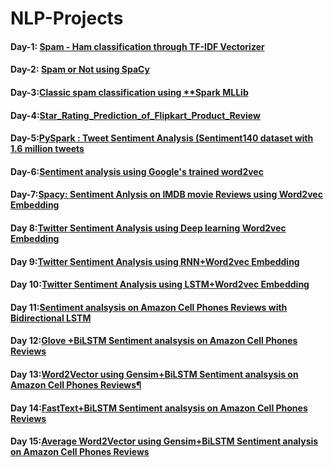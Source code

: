 # NLP-Projects
#### Day-1:  [Spam - Ham classification through TF-IDF Vectorizer](https://github.com/mrvmurali1991/NLP-Projects/blob/main/Day%201/Spam%20-%20Ham%20classification.ipynb)
#### Day-2: [Spam or Not using  **SpaCy**](https://github.com/mrvmurali1991/NLP-Projects/blob/main/Day%202/Spam_or_Not_using_SpaCy_Day2.ipynb)
#### Day-3:[Classic spam classification using **Spark MLLib](https://github.com/mrvmurali1991/NLP-Projects/tree/main/Day%203)
#### Day-4:[Star_Rating_Prediction_of_Flipkart_Product_Review](https://github.com/mrvmurali1991/NLP-Projects/blob/main/Day%204/Star_Rating_Prediction_of_Flipkart_Product_Review.ipynb)
#### Day-5:[PySpark : Tweet Sentiment Analysis (Sentiment140 dataset with 1.6 million tweets](https://github.com/mrvmurali1991/NLP-Projects/blob/main/Day%205/PySpark_Tweet_Sentiment_Analysis.ipynb)
#### Day-6:[Sentiment analysis using Google's trained word2vec](https://github.com/mrvmurali1991/NLP-Projects/blob/main/Day%206/Google's_trained_word2vec.ipynb)
#### Day-7:[Spacy: Sentiment Anlysis on IMDB movie Reviews using Word2vec Embedding](https://github.com/mrvmurali1991/NLP-Projects/blob/main/Day%207/Spacy_Sentiment_Anlysis_on_IMDB_movie_Reviews_using_Word2vec_Embedding.ipynb)
#### Day 8:[Twitter Sentiment Analysis using Deep learning Word2vec Embedding](https://github.com/mrvmurali1991/NLP-Projects/blob/main/Day%208/Twitter_Sentiment_Analysis_using_Deep_learning_Word2vec_Embedding.ipynb)
#### Day 9:[Twitter Sentiment Analysis using RNN+Word2vec Embedding](https://github.com/mrvmurali1991/NLP-Projects/blob/main/Day%209/Twitter_Sentiment_Analysis_using_RNN%2BWord2vec_Embedding_.ipynb)
#### Day 10:[Twitter Sentiment Analysis using LSTM+Word2vec Embedding](https://github.com/mrvmurali1991/NLP-Projects/blob/main/Day%2010/Twitter_Sentiment_Analysis_using_LSTM%2BWord2vec_Embedding.ipynb)
#### Day 11:[Sentiment analsysis on Amazon Cell Phones Reviews with Bidirectional LSTM](https://github.com/mrvmurali1991/NLP-Projects/blob/main/Day%2011/Sentiment_analsysis_on_Amazon_Cell_Phones_Reviews_with_Bidirectional_LSTM.ipynb)
#### Day 12:[Glove +BiLSTM Sentiment analsysis on Amazon Cell Phones Reviews](https://github.com/mrvmurali1991/NLP-Projects/blob/main/Day%2012/Glove_%2BBiLSTM_Sentiment_analsysis_on_Amazon_Cell_Phones_Reviews.ipynb)
#### Day 13:[Word2Vector using Gensim+BiLSTM Sentiment analsysis on Amazon Cell Phones Reviews¶](https://github.com/mrvmurali1991/NLP-Projects/blob/main/Day%2013/Word2Vector_using_Gensim%2BBiLSTM_Sentiment_analsysis_Sentiment_analsysis_on_Amazon_Cell_Phones_Reviews%20(1).ipynb)
#### Day 14:[FastText+BiLSTM Sentiment analsysis on Amazon Cell Phones Reviews](https://github.com/mrvmurali1991/NLP-Projects/blob/main/Day%2014/FastText%2BBiLSTM_Sentiment_analsysis_on_Amazon_Cell_Phones_Reviews%20(1).ipynb)
#### Day 15:[Average Word2Vector using Gensim+BiLSTM Sentiment analysis on Amazon Cell Phones Reviews](https://github.com/mrvmurali1991/NLP-Projects/blob/main/Day%2015/Average_Word2Vector_using_Gensim%2BBiLSTM_Sentiment_analysis_on_Amazon_Cell_Phones_Reviews.ipynb)
